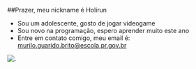 
##Prazer, meu nickname é Holirun
- Sou um adolescente, gosto de jogar videogame
- Sou novo na programação, espero aprender muito este ano
- Entre em contato comigo, meu email é: murilo.guarido.brito@escola.pr.gov.br

![.](https://media.tenor.com/UKU-t6X9kVoAAAAM/trollszn123-ronaldo.gif)

